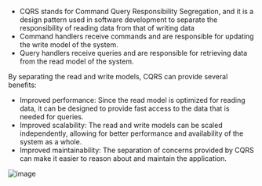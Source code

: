 - CQRS stands for Command Query Responsibility Segregation, and it is a design pattern used in software development to separate the responsibility of reading data from that of writing data
- Command handlers receive commands and are responsible for updating the write model of the system.
- Query handlers receive queries and are responsible for retrieving data from the read model of the system.

By separating the read and write models, CQRS can provide several benefits:

+ Improved performance: Since the read model is optimized for reading data, it can be designed to provide fast access to the data that is needed for queries.
+ Improved scalability: The read and write models can be scaled independently, allowing for better performance and availability of the system as a whole.
+ Improved maintainability: The separation of concerns provided by CQRS can make it easier to reason about and maintain the application.

![image](https://user-images.githubusercontent.com/48196420/221789839-34c592dd-d5e0-41c0-900c-09a10298a9ab.png)
